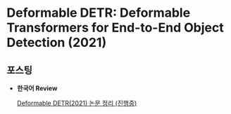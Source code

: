 # Deformable DETR: Deformable Transformers for End-to-End Object Detection (2021)

## 포스팅
  
- **한국어 Review**  

  [Deformable DETR(2021) 논문 정리 (진행중)](https://on-jungwoan.github.io/dl_paper/deform_detr/)  
